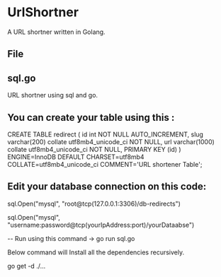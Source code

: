 # UrlShortner
A URL shortner written in Golang.

**File**
--
sql.go
--
URL shortner using sql and go.

You can create your table using this :
--

CREATE TABLE redirect ( id int NOT NULL AUTO_INCREMENT, slug varchar(200) collate utf8mb4_unicode_ci NOT NULL, url varchar(1000) collate utf8mb4_unicode_ci NOT NULL, PRIMARY KEY (id) ) ENGINE=InnoDB DEFAULT CHARSET=utf8mb4 COLLATE=utf8mb4_unicode_ci COMMENT='URL shortener Table';

Edit your database connection on this code:
--

sql.Open("mysql", "root@tcp(127.0.0.1:3306)/db-redirects")

sql.Open("mysql", "username:password@tcp(yourIpAddress:port)/yourDataabse")

--
Run using this command -> go run sql.go

Below command will Install all the dependencies recursively.

go get -d ./...












